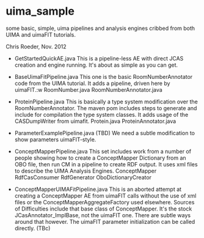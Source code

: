 uima_sample
===========

some basic, simple, uima pipelines and analysis engines cribbed from
both UIMA and uimaFIT tutorials.

Chris Roeder, Nov. 2012


* GetStartedQuickAE.java
	This is a pipeline-less AE with direct JCAS creation and engine
	running. It's about as simple as you can get.

* BaseUimaFitPipeline.java
	This one is the basic RoomNumberAnnotator code from the UIMA tutorial.
	It adds a pipeline, driven here by uimaFIT.:w
	RoomNumber.java
	RoomNumberAnnotator.java

* ProteinPipeline.java
	This is basically a type system modification over the RoomNumberAnnotator.
	The maven pom includes steps to generate and include for compilation the type system classes.
	It adds usage of the CASDumpWriter from uimafit.
	Protein.java
	ProteinAnnotator.java

* ParameterExamplePipeline.java (TBD)
	We need a subtle modification to show parameters uimaFIT-style.

* ConceptMapperPipeline.java 
	This set includes work from a number of people showing how to create a ConceptMapper
	Dictionary from an OBO file, then run CM in a pipeline to create RDF output.
	It uses xml files to describe the UIMA Analysis Engines.
	ConceptMapper
	RdfCasConsumer
	RdfGenerator
	OboDictionaryCreator

* ConceptMapperUIMAFitPipeline.java 
	This is an aborted attempt at creating a ConceptMapper AE from uimaFIT
    calls without the use of xml files or the ConceptMapperAggregateFactory
    used elsewhere. Sources of Difficulties include that base class of 
    ConceptMapper. It's the stock JCasAnnotator_ImplBase, not the uimaFIT
    one. There are subtle ways around that however. The uimaFIT parameter
    initialization can be called directly. (TBc)
